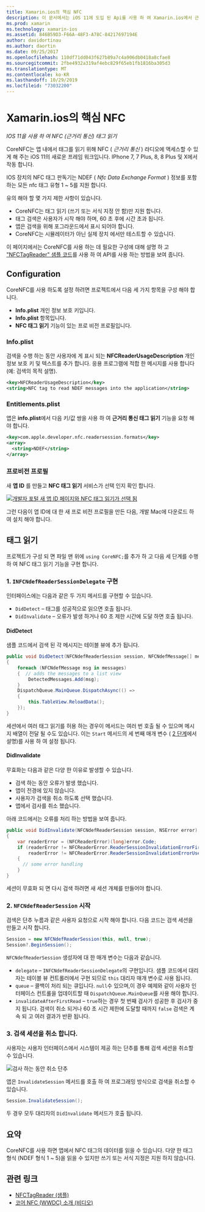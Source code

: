 ```yaml
---
title: Xamarin.ios의 핵심 NFC
description: 이 문서에서는 iOS 11에 도입 된 Api를 사용 하 여 Xamarin.ios에서 근거리 통신 태그를 읽는 방법을 설명 합니다.
ms.prod: xamarin
ms.technology: xamarin-ios
ms.assetid: 846B59D3-F66A-48F3-A78C-84217697194E
author: davidortinau
ms.author: daortin
ms.date: 09/25/2017
ms.openlocfilehash: 110df71dd043f627b89a7c4a906db0418a8cfae8
ms.sourcegitcommit: 2fbe4932a319af4ebc829f65eb1fb1816ba305d3
ms.translationtype: MT
ms.contentlocale: ko-KR
ms.lasthandoff: 10/29/2019
ms.locfileid: "73032200"
---
```

# <a name="core-nfc-in-xamarinios"></a>Xamarin.ios의 핵심 NFC

_IOS 11을 사용 하 여 NFC (근거리 통신) 태그 읽기_

CoreNFC는 앱 내에서 태그를 읽기 위해 NFC ( _근거리 통신_ ) 라디오에 액세스할 수 있게 해 주는 iOS 11의 새로운 프레임 워크입니다. IPhone 7, 7 Plus, 8, 8 Plus 및 X에서 작동 합니다.

IOS 장치의 NFC 태그 판독기는 NDEF ( _Nfc Data Exchange Format_ ) 정보를 포함 하는 모든 nfc 태그 유형 1 ~ 5를 지원 합니다.

유의 해야 할 몇 가지 제한 사항이 있습니다.

- CoreNFC는 태그 읽기 (쓰기 또는 서식 지정 안 함)만 지원 합니다.
- 태그 검색은 사용자가 시작 해야 하며, 60 초 후에 시간 초과 됩니다.
- 앱은 검색을 위해 포그라운드에서 표시 되어야 합니다.
- CoreNFC는 시뮬레이터가 아닌 실제 장치 에서만 테스트할 수 있습니다.

이 페이지에서는 CoreNFC를 사용 하는 데 필요한 구성에 대해 설명 하 고 ["NFCTagReader" 샘플 코드](https://docs.microsoft.com/samples/xamarin/ios-samples/ios11-nfctagreader)를 사용 하 여 API를 사용 하는 방법을 보여 줍니다.

## <a name="configuration"></a>Configuration

CoreNFC를 사용 하도록 설정 하려면 프로젝트에서 다음 세 가지 항목을 구성 해야 합니다.

- **Info.plist** 개인 정보 보호 키입니다.
- **Info.plist** 항목입니다.
- **NFC 태그 읽기** 기능이 있는 프로 비전 프로필입니다.

### <a name="infoplist"></a>Info.plist

검색을 수행 하는 동안 사용자에 게 표시 되는 **NFCReaderUsageDescription** 개인 정보 보호 키 및 텍스트를 추가 합니다. 응용 프로그램에 적합 한 메시지를 사용 합니다 (예: 검색의 목적 설명).

```xml
<key>NFCReaderUsageDescription</key>
<string>NFC tag to read NDEF messages into the application</string>
```

### <a name="entitlementsplist"></a>Entitlements.plist

앱은 **info.plist**에서 다음 키/값 쌍을 사용 하 여 **근거리 통신 태그 읽기** 기능을 요청 해야 합니다.

```xml
<key>com.apple.developer.nfc.readersession.formats</key>
<array>
  <string>NDEF</string>
</array>
```

### <a name="provisioning-profile"></a>프로비전 프로필

새 **앱 ID** 를 만들고 **NFC 태그 읽기** 서비스가 선택 인지 확인 합니다.

[![개발자 포털 새 앱 ID 페이지와 NFC 태그 읽기가 선택 됨](corenfc-images/app-services-nfc-sml.png)](corenfc-images/app-services-nfc.png#lightbox)

그런 다음이 앱 ID에 대 한 새 프로 비전 프로필을 만든 다음, 개발 Mac에 다운로드 하 여 설치 해야 합니다.

## <a name="reading-a-tag"></a>태그 읽기

프로젝트가 구성 되 면 파일 맨 위에 `using CoreNFC;`를 추가 하 고 다음 세 단계를 수행 하 여 NFC 태그 읽기 기능을 구현 합니다.

### <a name="1-implement-infcndefreadersessiondelegate"></a>1. `INFCNdefReaderSessionDelegate` 구현

인터페이스에는 다음과 같은 두 가지 메서드를 구현할 수 있습니다.

- `DidDetect` – 태그를 성공적으로 읽으면 호출 됩니다.
- `DidInvalidate` – 오류가 발생 하거나 60 초 제한 시간에 도달 하면 호출 됩니다.

#### <a name="diddetect"></a>DidDetect

샘플 코드에서 검색 된 각 메시지는 테이블 뷰에 추가 됩니다.

```csharp
public void DidDetect(NFCNdefReaderSession session, NFCNdefMessage[] messages)
{
    foreach (NFCNdefMessage msg in messages)
    {  // adds the messages to a list view
        DetectedMessages.Add(msg);
    }
    DispatchQueue.MainQueue.DispatchAsync(() =>
    {
        this.TableView.ReloadData();
    });
}
```

세션에서 여러 태그 읽기를 허용 하는 경우이 메서드는 여러 번 호출 될 수 있으며 메시지 배열이 전달 될 수도 있습니다. 이는 `Start` 메서드의 세 번째 매개 변수 ( [2 단계](#step2)에서 설명)를 사용 하 여 설정 됩니다.

#### <a name="didinvalidate"></a>DidInvalidate

무효화는 다음과 같은 다양 한 이유로 발생할 수 있습니다.

- 검색 하는 동안 오류가 발생 했습니다.
- 앱이 전경에 있지 않습니다.
- 사용자가 검색을 취소 하도록 선택 했습니다.
- 앱에서 검사를 취소 했습니다.

아래 코드에서는 오류를 처리 하는 방법을 보여 줍니다.

```csharp
public void DidInvalidate(NFCNdefReaderSession session, NSError error)
{
    var readerError = (NFCReaderError)(long)error.Code;
    if (readerError != NFCReaderError.ReaderSessionInvalidationErrorFirstNDEFTagRead &&
        readerError != NFCReaderError.ReaderSessionInvalidationErrorUserCanceled)
    {
      // some error handling
    }
}
```

세션이 무효화 되 면 다시 검색 하려면 새 세션 개체를 만들어야 합니다.

<a name="step2" />

### <a name="2-start-an-nfcndefreadersession"></a>2. `NFCNdefReaderSession` 시작

검색은 단추 누름과 같은 사용자 요청으로 시작 해야 합니다.
다음 코드는 검색 세션을 만들고 시작 합니다.

```csharp
Session = new NFCNdefReaderSession(this, null, true);
Session?.BeginSession();
```

`NFCNdefReaderSession` 생성자에 대 한 매개 변수는 다음과 같습니다.

- `delegate` – `INFCNdefReaderSessionDelegate`의 구현입니다. 샘플 코드에서 대리자는 테이블 뷰 컨트롤러에서 구현 되므로 `this` 대리자 매개 변수로 사용 됩니다.
- `queue` – 콜백이 처리 되는 큐입니다. `null`수 있으며,이 경우 예제와 같이 사용자 인터페이스 컨트롤을 업데이트할 때 `DispatchQueue.MainQueue`를 사용 해야 합니다.
- `invalidateAfterFirstRead` – `true`하는 경우 첫 번째 검사가 성공한 후 검사가 중지 됩니다. 검색이 취소 되거나 60 초 시간 제한에 도달할 때까지 `false` 검색은 계속 되 고 여러 결과가 반환 됩니다.

### <a name="3-cancel-the-scanning-session"></a>3. 검색 세션을 취소 합니다.

사용자는 사용자 인터페이스에서 시스템이 제공 하는 단추를 통해 검색 세션을 취소할 수 있습니다.

![검사 하는 동안 취소 단추](corenfc-images/scan-cancel-sml.png)

앱은 `InvalidateSession` 메서드를 호출 하 여 프로그래밍 방식으로 검색을 취소할 수 있습니다.

```csharp
Session.InvalidateSession();
```

두 경우 모두 대리자의 `DidInvalidate` 메서드가 호출 됩니다.

## <a name="summary"></a>요약

CoreNFC를 사용 하면 앱에서 NFC 태그의 데이터를 읽을 수 있습니다. 다양 한 태그 형식 (NDEF 형식 1 ~ 5)을 읽을 수 있지만 쓰기 또는 서식 지정은 지원 하지 않습니다.

## <a name="related-links"></a>관련 링크

- [NFCTagReader (샘플)](https://docs.microsoft.com/samples/xamarin/ios-samples/ios11-nfctagreader)
- [코어 NFC (WWDC) 소개 (비디오)](https://developer.apple.com/videos/play/wwdc2017/718/)
